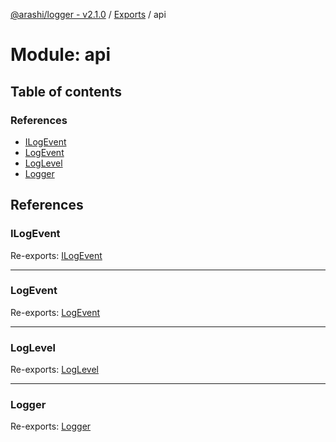 [@arashi/logger - v2.1.0](../README.md) / [Exports](../modules.md) / api

# Module: api

## Table of contents

### References

- [ILogEvent](api.md#ilogevent)
- [LogEvent](api.md#logevent)
- [LogLevel](api.md#loglevel)
- [Logger](api.md#logger)

## References

### ILogEvent

Re-exports: [ILogEvent](../interfaces/ILogEvent.ILogEvent-1.md)

___

### LogEvent

Re-exports: [LogEvent](../enums/LogEvent.LogEvent-1.md)

___

### LogLevel

Re-exports: [LogLevel](../enums/LogLevel.LogLevel-1.md)

___

### Logger

Re-exports: [Logger](../classes/Logger.Logger-1.md)
